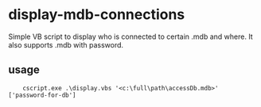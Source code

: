# display-mdb-connections
Simple VB script to display who is connected to certain .mdb and where. It also supports .mdb with password.

## usage

```
	cscript.exe .\display.vbs '<c:\full\path\accessDb.mdb>' ['password-for-db']
```


